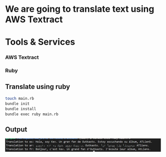 # We are going to translate text using AWS Textract
# Tools & Services
### AWS Textract
### Ruby
## Translate using ruby
```sh
touch main.rb
bundle init
bundle install
bundle exec ruby main.rb
```
## Output
![Alt text](/output-images/atliens.png?raw=true "The output is a translation from English to Spanish, Arabic and French")